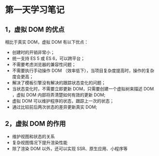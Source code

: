 # 第一天学习笔记

## 1，虚拟 DOM 的优点

相比于真实 DOM，虚拟 DOM 有以下优点：
- 创建时的开销非常小；
- 统一支持 ES 5 或 ES 6，可以跨平台；
- 不需要考虑浏览器的兼容性问题；
- 不需要执行手动操作 DOM （效率低下），当项目复杂度提高时，操作的复杂度会更高；
- 解决了模板引擎没有解决的跟踪状态变化的问题；
- 当状态变化时，不需要立即更新 DOM，只需要创建一个虚拟树来描述 DOM ，虚拟 DOM 内部将弄清楚如何有效的更新 DOM;
- 虚拟 DOM 可以维护程序的状态，跟踪上一次的状态；
- 通过比较前后两次状态的差异更新真实 DOM;


## 2，虚拟 DOM 的作用
- 维护视图和状态的关系
- 复杂视图情况下提升渲染性能
- 除了渲染 DOM 以外，还可以实现 SSR、原生应用、小程序等
